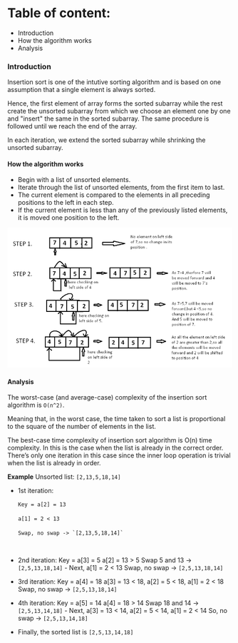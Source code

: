 # Table of content:
- Introduction
- How the algorithm works
- Analysis
### Introduction

Insertion sort is one of the intutive sorting algorithm and is based on one assumption that a single element is always sorted.

Hence, the first element of array forms the sorted subarray while the rest create the unsorted subarray from which we choose an element one by one and "insert" the same in the sorted subarray. The same procedure is followed until we reach the end of the array.

In each iteration, we extend the sorted subarray while shrinking the unsorted subarray.

#### How the algorithm works

- Begin with a list of unsorted elements.
- Iterate through the list of unsorted elements, from the first item to last.
- The current element is compared to the elements in all preceding positions to the left in each step.
- If the current element is less than any of the previously listed elements, it is moved one position to the left.

![insertion_sort](insertion_sort.png)

#### Analysis
The worst-case (and average-case) complexity of the insertion sort algorithm is `O(n^2)`.

Meaning that, in the worst case, the time taken to sort a list is proportional to the square of the number of elements in the list.

The best-case time complexity of insertion sort algorithm is O(n) time complexity. In this is the case when the list is already in the correct order. There’s only one iteration in this case since the inner loop operation is trivial when the list is already in order.

**Example**
Unsorted list: `[2,13,5,18,14]`

- 1st iteration:

      Key = a[2] = 13

      a[1] = 2 < 13

      Swap, no swap -> `[2,13,5,18,14]`

  <br>

- 2nd iteration:
  Key = a[3] = 5
  a[2] = 13 > 5
  Swap 5 and 13 -> `[2,5,13,18,14]` - Next, a[1] = 2 < 13
  Swap, no swap -> `[2,5,13,18,14]`
  <br>
- 3rd iteration:
  Key = a[4] = 18
  a[3] = 13 < 18,
  a[2] = 5 < 18,
  a[1] = 2 < 18
  Swap, no swap -> `[2,5,13,18,14]`
  <br>
- 4th iteration:
  Key = a[5] = 14
  a[4] = 18 > 14
  Swap 18 and 14 -> `[2,5,13,14,18]` - Next, a[3] = 13 < 14,
  a[2] = 5 < 14,
  a[1] = 2 < 14
  So, no swap -> `[2,5,13,14,18]`
  <br>
- Finally,
  the sorted list is `[2,5,13,14,18]`